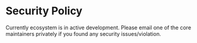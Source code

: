 # Security Policy

Currently ecosystem is in active development. Please email one of the core maintainers privately if you found any security issues/violation.
